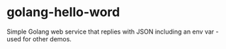 # golang-hello-word
Simple Golang web service that replies with JSON including an env var - used for other demos.
